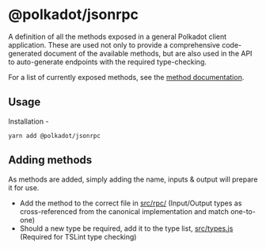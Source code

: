 # @polkadot/jsonrpc

A definition of all the methods exposed in a general Polkadot client application. These are used not only to provide a comprehensive code-generated document of the available methods, but are also used in the API to auto-generate endpoints with the required type-checking.

For a list of currently exposed methods, see the [method documentation](docs/METHODS_RPC.md).

## Usage

Installation -

```
yarn add @polkadot/jsonrpc
```

## Adding methods

As methods are added, simply adding the name, inputs & output will prepare it for use.

- Add the method to the correct file in [src/rpc/](src/rpc/) (Input/Output types as cross-referenced from the canonical implementation and match one-to-one)
- Should a new type be required, add it to the type list, [src/types.js](src/types.js) (Required for TSLint type checking)
